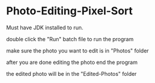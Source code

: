 # Photo-Editing-Pixel-Sort

Must have JDK installed to run.

double click the "Run" batch file to run the program

make sure the photo you want to edit is in "Photos" folder

after you are done editing the photo end the program

the edited photo will be in the "Edited-Photos" folder

